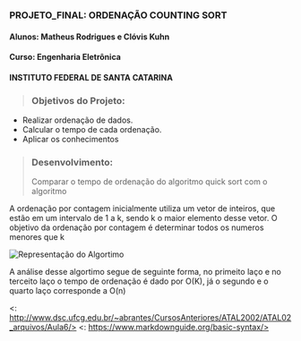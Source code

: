 ### PROJETO_FINAL: ORDENAÇÃO COUNTING SORT

#### Alunos: Matheus Rodrigues e Clóvis Kuhn

#### Curso: Engenharia Eletrônica

#### INSTITUTO FEDERAL DE SANTA CATARINA


>### Objetivos do Projeto:
* Realizar ordenação de dados.
* Calcular o tempo de cada ordenação.
* Aplicar os conhecimentos

>### Desenvolvimento:
> Comparar o tempo de ordenação do algoritmo quick sort com o algoritmo 
<p> A ordenação por contagem inicialmente utiliza um vetor de inteiros, que estão em um intervalo de 1 a k, sendo k o maior elemento desse vetor. O objetivo da ordenação por contagem é determinar todos os numeros menores que k
</>

![Representação do Algortimo](http://www.dsc.ufcg.edu.br/~abrantes/CursosAnteriores/ATAL2002/ATAL02_arquivos/Aula6/img46.png)
<p> A análise desse algortimo segue de seguinte forma, no primeito laço e no terceito laço o tempo de ordenação é dado por O(K), já o segundo e o quarto laço corresponde a O(n)
    


<: http://www.dsc.ufcg.edu.br/~abrantes/CursosAnteriores/ATAL2002/ATAL02_arquivos/Aula6/>
<: https://www.markdownguide.org/basic-syntax/>
